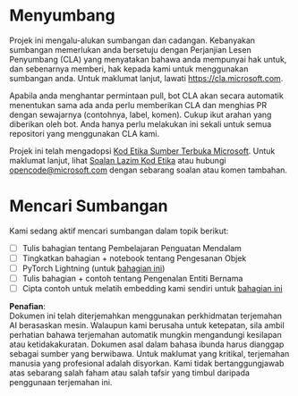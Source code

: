 # Menyumbang

Projek ini mengalu-alukan sumbangan dan cadangan. Kebanyakan sumbangan memerlukan anda
bersetuju dengan Perjanjian Lesen Penyumbang (CLA) yang menyatakan bahawa anda mempunyai hak untuk,
dan sebenarnya memberi, hak kepada kami untuk menggunakan sumbangan anda. Untuk maklumat lanjut, lawati
https://cla.microsoft.com.

Apabila anda menghantar permintaan pull, bot CLA akan secara automatik menentukan sama ada anda perlu
memberikan CLA dan menghias PR dengan sewajarnya (contohnya, label, komen). Cukup ikut arahan yang
diberikan oleh bot. Anda hanya perlu melakukan ini sekali untuk semua repositori yang menggunakan CLA kami.

Projek ini telah mengadopsi [Kod Etika Sumber Terbuka Microsoft](https://opensource.microsoft.com/codeofconduct/).
Untuk maklumat lanjut, lihat [Soalan Lazim Kod Etika](https://opensource.microsoft.com/codeofconduct/faq/)
atau hubungi [opencode@microsoft.com](mailto:opencode@microsoft.com) dengan sebarang soalan atau komen tambahan.

# Mencari Sumbangan

Kami sedang aktif mencari sumbangan dalam topik berikut:

- [ ] Tulis bahagian tentang Pembelajaran Penguatan Mendalam
- [ ] Tingkatkan bahagian + notebook tentang Pengesanan Objek
- [ ] PyTorch Lightning (untuk [bahagian ini](https://github.com/microsoft/AI-For-Beginners/blob/main/3-NeuralNetworks/05-Frameworks/README.md))
- [ ] Tulis bahagian + contoh tentang Pengenalan Entiti Bernama
- [ ] Cipta contoh untuk melatih embedding kami sendiri untuk [bahagian ini](https://github.com/microsoft/AI-For-Beginners/tree/main/5-NLP/15-LanguageModeling)

**Penafian**:  
Dokumen ini telah diterjemahkan menggunakan perkhidmatan terjemahan AI berasaskan mesin. Walaupun kami berusaha untuk ketepatan, sila ambil perhatian bahawa terjemahan automatik mungkin mengandungi kesilapan atau ketidakakuratan. Dokumen asal dalam bahasa ibunda harus dianggap sebagai sumber yang berwibawa. Untuk maklumat yang kritikal, terjemahan manusia yang profesional adalah disyorkan. Kami tidak bertanggungjawab atas sebarang salah faham atau salah tafsir yang timbul daripada penggunaan terjemahan ini.
